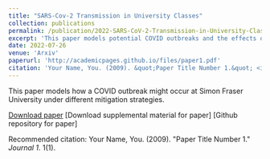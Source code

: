 ```yaml
---
title: "SARS-Cov-2 Transmission in University Classes"
collection: publications
permalink: /publication/2022-SARS-CoV-2-Transmission-in-University-Classes
excerpt: 'This paper models potential COVID outbreaks and the effects of control strategies.'
date: 2022-07-26
venue: 'Arxiv'
paperurl: 'http://academicpages.github.io/files/paper1.pdf'
citation: 'Your Name, You. (2009). &quot;Paper Title Number 1.&quot; <i>Journal 1</i>. 1(1).'
---
```

This paper models how a COVID outbreak might occur at Simon Fraser University under different mitigation strategies.

[Download paper](http://academicpages.github.io/files/paper1.pdf)
[Download supplemental material for paper]
[Github repository for paper]

Recommended citation: Your Name, You. (2009). "Paper Title Number 1." <i>Journal 1</i>. 1(1).